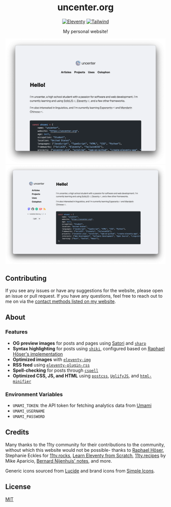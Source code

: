 <div align="center">
<h1>uncenter.org</h1>


[![Eleventy](https://img.shields.io/badge/Eleventy-2.0.1-333333.svg?style=flat-square)](https://11ty.dev)
[![Tailwind](https://img.shields.io/badge/Tailwind_CSS-38B2AC?style=flat-square&logo=tailwind-css&logoColor=white)](https://tailwindcss.com)

My personal website!

</div>

<picture>
    <source srcset="/images/dark.png" media="(prefers-color-scheme: dark)">
    <img src="/images/light.png" alt="the uncenter.org homepage, tablet/mobile view">
</picture>
<picture>
    <source srcset="/images/dark-wide.png" media="(prefers-color-scheme: dark)">
    <img src="/images/light-wide.png" alt="the uncenter.org homepage, desktop view">
</picture>
</div>

## Contributing

If you see any issues or have any suggestions for the website, please open an issue or pull request. If you have any questions, feel free to reach out to me on via the [contact methods listed on my website](https://uncenter.org/contact/).

## About

### Features

- **OG preview images** for posts and pages using [Satori](https://github.com/vercel/satori) and [`sharp`](https://sharp.pixelplumbing.com/)
- **Syntax highlighting** for posts using [`shiki`](https://github.com/shikijs/shiki), configured based on [Raphael Höser's implementation](https://www.hoeser.dev/blog/2023-02-01-syntax-highlight/)
- **Optimized images** with [`eleventy-img`](https://github.com/11ty/eleventy-img)
- **RSS feed** using [`eleventy-plugin-rss`](https://github.com/11ty/eleventy-plugin-rss)
- **Spell-checking** for posts through [`cspell`](http://cspell.org/)
- **Optimized CSS, JS, and HTML** using [`postcss`](https://postcss.org/), [`UglifyJS`](https://github.com/mishoo/UglifyJS), and [`html-minifier`](https://github.com/kangax/html-minifier)

### Environment Variables

- `UMAMI_TOKEN`: the API token for fetching analytics data from [Umami](https://umami.is/)
- `UMAMI_USERNAME`
- `UMAMI_PASSWORD`

## Credits

Many thanks to the 11ty community for their contributions to the community, without which this website would not be possible- thanks to [Raphael Höser](https://www.hoeser.dev/), Stephanie Eckles for [11ty.rocks](https://11ty.rocks/), [Learn Eleventy from Scratch](https://learneleventyfromscratch.com/), [11ty.recipes](https://11ty.recipes/) by Mike Aparicio, [Bernard Nijenhuis' notes](https://bnijenhuis.nl/), and more.

Generic icons sourced from [Lucide](https://lucide.dev/) and brand icons from [Simple Icons](https://simpleicons.org/).

## License

[MIT](LICENSE.md)
